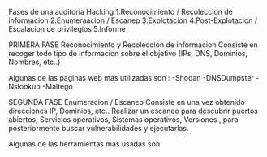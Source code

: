 Fases de una auditoria Hacking
  1.Reconocimiento / Recoleccion de informacion 
  2.Enumeraacion / Escanep
  3.Explotacion
  4.Post-Explotacion / Escalacion de privilegios 
  5.Informe



PRIMERA FASE 
Reconocimiento y Recoleccion de informacion
Consiste en recoger todo tipo de informacion sobre el objetivo (IPs, DNS, Dominios, Nombres, etc..)

Algunas de las paginas web mas utilizadas son :
-Shodan
-DNSDumpster
-Nslookup
-Maltego


SEGUNDA FASE
Enumeracion / Escaneo
Consiste en una vez obtenido direcciones IP, Dominios, etc.. Realizar un escaneo para descubrir puertos abiertos, Servicios operativos, Sistemas operativos, Versiones , para posteriormente buscar vulnerabilidades y ejecutarlas.

Algunas de las herramientas mas usadas son 
